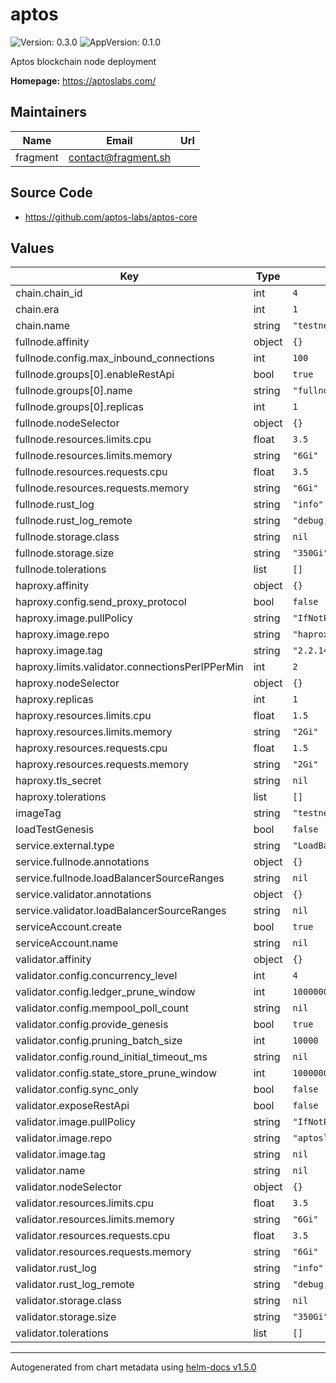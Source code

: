 # aptos

![Version: 0.3.0](https://img.shields.io/badge/Version-0.3.0-informational?style=flat-square) ![AppVersion: 0.1.0](https://img.shields.io/badge/AppVersion-0.1.0-informational?style=flat-square)

Aptos blockchain node deployment

**Homepage:** <https://aptoslabs.com/>

## Maintainers

| Name | Email | Url |
| ---- | ------ | --- |
| fragment | contact@fragment.sh |  |

## Source Code

* <https://github.com/aptos-labs/aptos-core>

## Values

| Key | Type | Default | Description |
|-----|------|---------|-------------|
| chain.chain_id | int | `4` |  |
| chain.era | int | `1` |  |
| chain.name | string | `"testnet"` |  |
| fullnode.affinity | object | `{}` |  |
| fullnode.config.max_inbound_connections | int | `100` |  |
| fullnode.groups[0].enableRestApi | bool | `true` |  |
| fullnode.groups[0].name | string | `"fullnode"` |  |
| fullnode.groups[0].replicas | int | `1` |  |
| fullnode.nodeSelector | object | `{}` |  |
| fullnode.resources.limits.cpu | float | `3.5` |  |
| fullnode.resources.limits.memory | string | `"6Gi"` |  |
| fullnode.resources.requests.cpu | float | `3.5` |  |
| fullnode.resources.requests.memory | string | `"6Gi"` |  |
| fullnode.rust_log | string | `"info"` |  |
| fullnode.rust_log_remote | string | `"debug,hyper=off"` |  |
| fullnode.storage.class | string | `nil` |  |
| fullnode.storage.size | string | `"350Gi"` |  |
| fullnode.tolerations | list | `[]` |  |
| haproxy.affinity | object | `{}` |  |
| haproxy.config.send_proxy_protocol | bool | `false` |  |
| haproxy.image.pullPolicy | string | `"IfNotPresent"` |  |
| haproxy.image.repo | string | `"haproxy"` |  |
| haproxy.image.tag | string | `"2.2.14@sha256:36aa98fff27dcb2d12c93e68515a6686378c783ea9b1ab1d01ce993a5cbc73e1"` |  |
| haproxy.limits.validator.connectionsPerIPPerMin | int | `2` |  |
| haproxy.nodeSelector | object | `{}` |  |
| haproxy.replicas | int | `1` |  |
| haproxy.resources.limits.cpu | float | `1.5` |  |
| haproxy.resources.limits.memory | string | `"2Gi"` |  |
| haproxy.resources.requests.cpu | float | `1.5` |  |
| haproxy.resources.requests.memory | string | `"2Gi"` |  |
| haproxy.tls_secret | string | `nil` |  |
| haproxy.tolerations | list | `[]` |  |
| imageTag | string | `"testnet"` |  |
| loadTestGenesis | bool | `false` |  |
| service.external.type | string | `"LoadBalancer"` |  |
| service.fullnode.annotations | object | `{}` |  |
| service.fullnode.loadBalancerSourceRanges | string | `nil` |  |
| service.validator.annotations | object | `{}` |  |
| service.validator.loadBalancerSourceRanges | string | `nil` |  |
| serviceAccount.create | bool | `true` |  |
| serviceAccount.name | string | `nil` |  |
| validator.affinity | object | `{}` |  |
| validator.config.concurrency_level | int | `4` |  |
| validator.config.ledger_prune_window | int | `10000000` |  |
| validator.config.mempool_poll_count | string | `nil` |  |
| validator.config.provide_genesis | bool | `true` |  |
| validator.config.pruning_batch_size | int | `10000` |  |
| validator.config.round_initial_timeout_ms | string | `nil` |  |
| validator.config.state_store_prune_window | int | `1000000` |  |
| validator.config.sync_only | bool | `false` |  |
| validator.exposeRestApi | bool | `false` |  |
| validator.image.pullPolicy | string | `"IfNotPresent"` |  |
| validator.image.repo | string | `"aptoslab/validator"` |  |
| validator.image.tag | string | `nil` |  |
| validator.name | string | `nil` |  |
| validator.nodeSelector | object | `{}` |  |
| validator.resources.limits.cpu | float | `3.5` |  |
| validator.resources.limits.memory | string | `"6Gi"` |  |
| validator.resources.requests.cpu | float | `3.5` |  |
| validator.resources.requests.memory | string | `"6Gi"` |  |
| validator.rust_log | string | `"info"` |  |
| validator.rust_log_remote | string | `"debug,hyper=off"` |  |
| validator.storage.class | string | `nil` |  |
| validator.storage.size | string | `"350Gi"` |  |
| validator.tolerations | list | `[]` |  |

----------------------------------------------
Autogenerated from chart metadata using [helm-docs v1.5.0](https://github.com/norwoodj/helm-docs/releases/v1.5.0)
